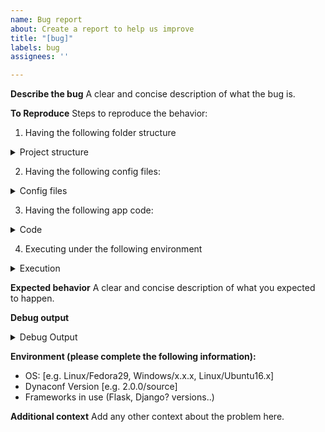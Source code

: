 ```yaml
---
name: Bug report
about: Create a report to help us improve
title: "[bug]"
labels: bug
assignees: ''

---
```


**Describe the bug**
A clear and concise description of what the bug is.

**To Reproduce**
Steps to reproduce the behavior:

1. Having the following folder structure

<!-- Describe or use the command `$ tree -v` and paste below -->

<details>
<summary> Project structure </summary>

```bash

# /path/
# ...../folder/...
# please provide your folder structure here

```
</details>

2. Having the following config files:

<!-- Please adjust if you are using different files and formats! -->

<details>
<summary> Config files </summary>

**/path/.env**
```bash
Your .env content here
```

and

**/path/settings.toml**
```toml
[default]
```

</details>

3. Having the following app code:

<details>
<summary> Code </summary>

**/path/src/app.py**
```python
from dynaconf import settings
...
```

</details>

4. Executing under the following environment

<details>
<summary> Execution </summary>

```bash
# other commands and details?
# virtualenv activation?

$ python /path/src/app.py
```

</details>

**Expected behavior**
A clear and concise description of what you expected to happen.

**Debug output**

<details>
<summary> Debug Output </summary>

```bash

export `DEBUG_LEVEL_FOR_DYNACONF=DEBUG` reproduce your problem and paste the output here

```

</details>

**Environment (please complete the following information):**
 - OS: [e.g. Linux/Fedora29, Windows/x.x.x, Linux/Ubuntu16.x]
 - Dynaconf Version [e.g. 2.0.0/source]
 - Frameworks in use (Flask, Django? versions..)

**Additional context**
Add any other context about the problem here.
